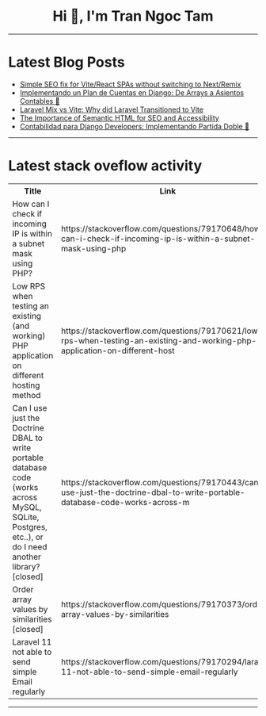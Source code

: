 <h1 align="center">Hi 👋, I'm Tran Ngoc Tam</h1>

---

# Latest Blog Posts 
<!-- BLOG-POST-LIST:START -->
- [Simple SEO fix for Vite/React SPAs without switching to Next/Remix](https://dev.to/msveshnikov/simple-seo-fix-for-vitereact-spas-without-switching-to-nextremix-pe0)
- [Implementando un Plan de Cuentas en Django: De Arrays a Asientos Contables 🎯](https://dev.to/enlabe/implementando-un-plan-de-cuentas-en-django-de-arrays-a-asientos-contables-2a0f)
- [Laravel Mix vs Vite: Why did Laravel Transitioned to Vite](https://dev.to/varzoeaa/laravel-mix-vs-vite-why-did-laravel-transitioned-to-vite-2k25)
- [The Importance of Semantic HTML for SEO and Accessibility](https://dev.to/margaret_wanjiru_2f6a3793/the-importance-of-semantic-html-for-seo-and-accessibility-3fik)
- [Contabilidad para Django Developers: Implementando Partida Doble 🚀](https://dev.to/enlabe/contabilidad-para-django-developers-implementando-partida-doble-1p2n)
<!-- BLOG-POST-LIST:END -->

---

# Latest stack oveflow activity
<table>
  <tr><th>Title</th><th>Link</th></tr>
  <!-- STACKOVERFLOW:START --><tr><td>How can I check if incoming IP is within a subnet mask using PHP?</td><td>https://stackoverflow.com/questions/79170648/how-can-i-check-if-incoming-ip-is-within-a-subnet-mask-using-php</td></tr><tr><td>Low RPS when testing an existing &lpar;and working&rpar; PHP application on different hosting method</td><td>https://stackoverflow.com/questions/79170621/low-rps-when-testing-an-existing-and-working-php-application-on-different-host</td></tr><tr><td>Can I use just the Doctrine DBAL to write portable database code &lpar;works across MySQL, SQLite, Postgres, etc..&rpar;, or do I need another library? [closed]</td><td>https://stackoverflow.com/questions/79170443/can-i-use-just-the-doctrine-dbal-to-write-portable-database-code-works-across-m</td></tr><tr><td>Order array values by similarities [closed]</td><td>https://stackoverflow.com/questions/79170373/order-array-values-by-similarities</td></tr><tr><td>Laravel 11 not able to send simple Email regularly</td><td>https://stackoverflow.com/questions/79170294/laravel-11-not-able-to-send-simple-email-regularly</td></tr><!-- STACKOVERFLOW:END -->
</table>

---



